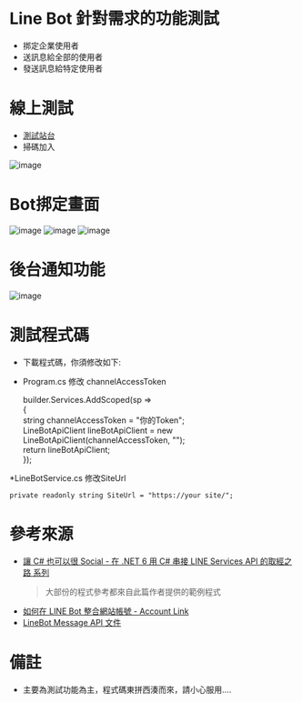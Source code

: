 # Line Bot 針對需求的功能測試
* 挷定企業使用者
* 送訊息給全部的使用者
* 發送訊息給特定使用者

# 線上測試
* [測試站台](https://linebotpoc.azurewebsites.net/)
* 掃碼加入  

![image](https://user-images.githubusercontent.com/5724118/201879056-c55a7f46-d8d3-4c28-98d0-8af8d29ca745.png)


# Bot挷定畫面
![image](https://user-images.githubusercontent.com/5724118/201878205-7b84b818-1e1f-45c7-bbf5-f9d6ea184715.png)
![image](https://user-images.githubusercontent.com/5724118/201878328-65128a6c-443b-4219-b12a-15edc2c64d90.png)
![image](https://user-images.githubusercontent.com/5724118/201878389-dd2eb21c-6a25-47e2-ac93-6212dcf9dd49.png)


# 後台通知功能
![image](https://user-images.githubusercontent.com/5724118/201876996-435bdef0-bb5d-4070-b45f-1817b34383f1.png)

# 測試程式碼
* 下載程式碼，你須修改如下:
* Program.cs 修改 channelAccessToken

  builder.Services.AddScoped(sp =>  
  {  
    string channelAccessToken = "你的Token";  
    LineBotApiClient lineBotApiClient = new LineBotApiClient(channelAccessToken, "");  
    return lineBotApiClient;  
  });

*LineBotService.cs 修改SiteUrl

    private readonly string SiteUrl = "https://your site/";



# 參考來源
* [讓 C# 也可以很 Social - 在 .NET 6 用 C# 串接 LINE Services API 的取經之路 系列](https://ithelp.ithome.com.tw/users/20151616/ironman/5866?page=1)
  > 大部份的程式參考都來自此篇作者提供的範例程式
* [如何在 LINE Bot 整合網站帳號 - Account Link](https://ithelp.ithome.com.tw/articles/10229907)
* [LineBot Message API 文件](https://developers.line.biz/en/reference/messaging-api/)

# 備註
* 主要為測試功能為主，程式碼東拼西湊而來，請小心服用....
